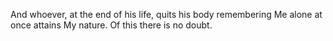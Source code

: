 And whoever, at the end of his life, quits his body remembering Me alone at once attains My nature. Of this there is no doubt.